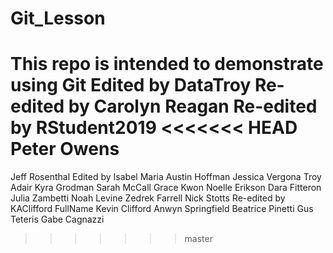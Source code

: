 # Git_Lesson
This repo is intended to demonstrate using Git
Edited by DataTroy
Re-edited by Carolyn Reagan
Re-edited by RStudent2019
<<<<<<< HEAD
Peter Owens
=======
Jeff Rosenthal
Edited by Isabel Maria
Austin Hoffman
Jessica Vergona
Troy Adair
Kyra Grodman
Sarah McCall
Grace Kwon
Noelle Erikson
Dara Fitteron
Julia Zambetti
Noah Levine
Zedrek Farrell
Nick Stotts 
Re-edited by KAClifford
FullName Kevin Clifford
Anwyn Springfield
Beatrice Pinetti
Gus Teteris
Gabe Cagnazzi
>>>>>>> master
